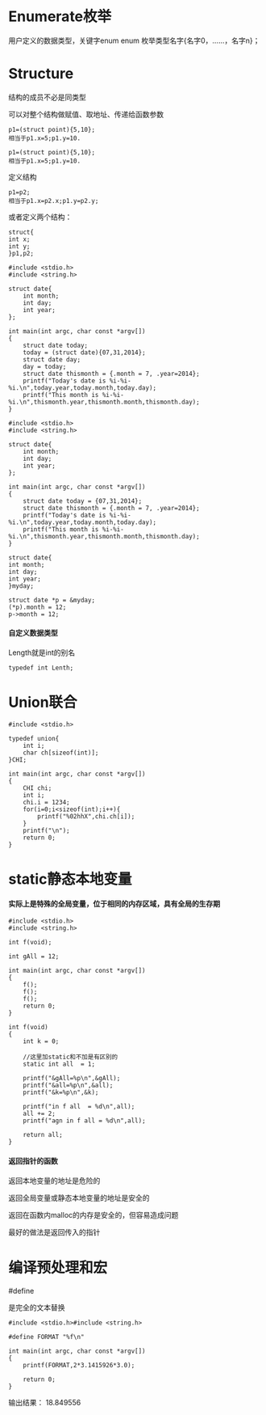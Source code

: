 Enumerate枚举
===
用户定义的数据类型，关键字enum
enum 枚举类型名字{名字0，……，名字n}；


Structure
===
结构的成员不必是同类型

可以对整个结构做赋值、取地址、传递给函数参数
```
p1=(struct point){5,10};
相当于p1.x=5;p1.y=10.
```

```
p1=(struct point){5,10};
相当于p1.x=5;p1.y=10.
```

定义结构
```
p1=p2;
相当于p1.x=p2.x;p1.y=p2.y;
```

或者定义两个结构：
```
struct{
int x;
int y;
}p1,p2;
```

```
#include <stdio.h>
#include <string.h>

struct date{
    int month;
    int day;
    int year;
};

int main(int argc, char const *argv[])
{    
    struct date today;
    today = (struct date){07,31,2014};
    struct date day;
    day = today;
    struct date thismonth = {.month = 7, .year=2014};
    printf("Today's date is %i-%i-%i.\n",today.year,today.month,today.day);
    printf("This month is %i-%i-%i.\n",thismonth.year,thismonth.month,thismonth.day);
}
```

```
#include <stdio.h>
#include <string.h>

struct date{
    int month;
    int day;
    int year;
};

int main(int argc, char const *argv[])
{    
    struct date today = {07,31,2014};
    struct date thismonth = {.month = 7, .year=2014};
    printf("Today's date is %i-%i-%i.\n",today.year,today.month,today.day);
    printf("This month is %i-%i-%i.\n",thismonth.year,thismonth.month,thismonth.day);
}
```

```
struct date{
int month;
int day;
int year;
}myday;

struct date *p = &myday;
(*p).month = 12;
p->month = 12;
```
#### 自定义数据类型

Length就是int的别名
```
typedef int Lenth;
```

Union联合
===


```
#include <stdio.h>

typedef union{
    int i;
    char ch[sizeof(int)];
}CHI;

int main(int argc, char const *argv[])
{
    CHI chi;
    int i;
    chi.i = 1234;
    for(i=0;i<sizeof(int);i++){
        printf("%02hhX",chi.ch[i]);
    }
    printf("\n");
    return 0;
}
```

static静态本地变量
===

#### 实际上是特殊的全局变量，位于相同的内存区域，具有全局的生存期
```
#include <stdio.h>
#include <string.h>

int f(void);

int gAll = 12;

int main(int argc, char const *argv[])
{
    f();
    f();
    f();
    return 0;
}

int f(void)
{
    int k = 0;
    
    //这里加static和不加是有区别的
    static int all  = 1;
    
    printf("&gAll=%p\n",&gAll);
    printf("&all=%p\n",&all);
    printf("&k=%p\n",&k);
    
    printf("in f all  = %d\n",all);
    all += 2;
    printf("agn in f all = %d\n",all);
    
    return all;
}
```

#### 返回指针的函数
返回本地变量的地址是危险的

返回全局变量或静态本地变量的地址是安全的

返回在函数内malloc的内存是安全的，但容易造成问题

最好的做法是返回传入的指针

编译预处理和宏
===

#define

是完全的文本替换

```
#include <stdio.h>#include <string.h>

#define FORMAT "%f\n"

int main(int argc, char const *argv[])
{
    printf(FORMAT,2*3.1415926*3.0);
    
    return 0;
}
```
输出结果：
18.849556


